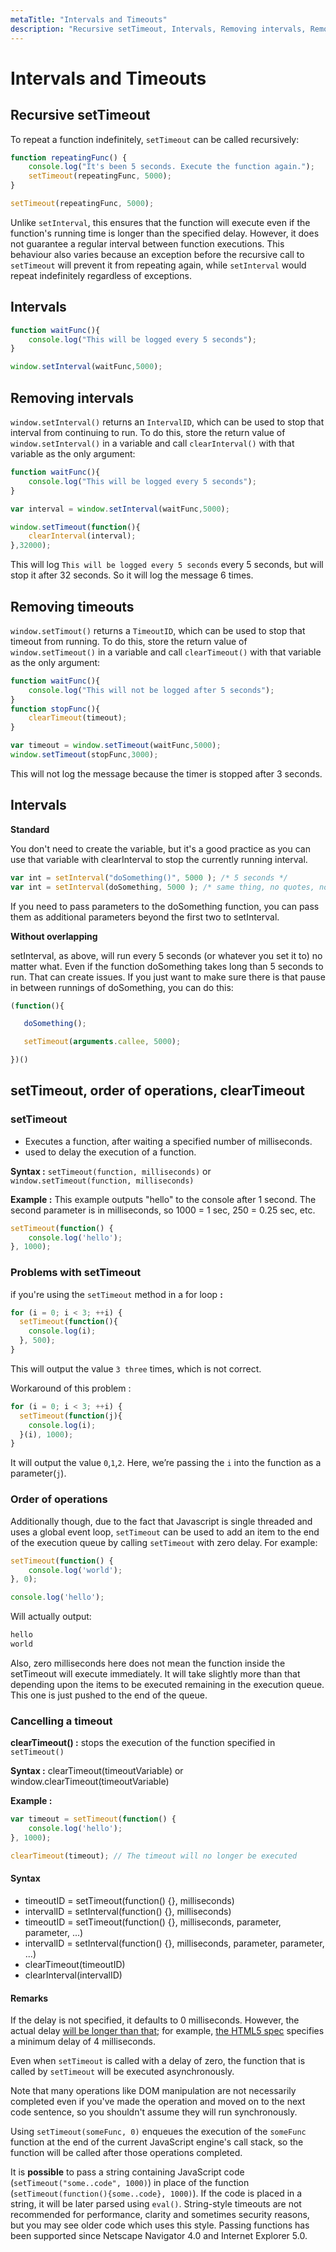 ```yaml
---
metaTitle: "Intervals and Timeouts"
description: "Recursive setTimeout, Intervals, Removing intervals, Removing timeouts, Intervals, setTimeout, order of operations, clearTimeout"
---
```


# Intervals and Timeouts



## Recursive setTimeout


To repeat a function indefinitely, `setTimeout` can be called recursively:

```js
function repeatingFunc() {
    console.log("It's been 5 seconds. Execute the function again.");
    setTimeout(repeatingFunc, 5000);
}

setTimeout(repeatingFunc, 5000);

```

Unlike `setInterval`, this ensures that the function will execute even if the function's running time is longer than the specified delay. However, it does not guarantee a regular interval between function executions. This behaviour also varies because an exception before the recursive call to `setTimeout` will prevent it from repeating again, while `setInterval` would repeat indefinitely regardless of exceptions.



## Intervals


```js
function waitFunc(){
    console.log("This will be logged every 5 seconds");
}

window.setInterval(waitFunc,5000);

```



## Removing intervals


`window.setInterval()` returns an `IntervalID`, which can be used to stop that interval from continuing to run. To do this, store the return value of `window.setInterval()` in a variable and call `clearInterval()` with that variable as the only argument:

```js
function waitFunc(){
    console.log("This will be logged every 5 seconds");
}    

var interval = window.setInterval(waitFunc,5000);

window.setTimeout(function(){
    clearInterval(interval);
},32000);

```

This will log `This will be logged every 5 seconds` every 5 seconds, but will stop it after 32 seconds. So it will log the message 6 times.



## Removing timeouts


`window.setTimout()` returns a `TimeoutID`, which can be used to stop that timeout from running. To do this, store the return value of `window.setTimeout()` in a variable and call `clearTimeout()` with that variable as the only argument:

```js
function waitFunc(){
    console.log("This will not be logged after 5 seconds");
}
function stopFunc(){
    clearTimeout(timeout);
}

var timeout = window.setTimeout(waitFunc,5000);
window.setTimeout(stopFunc,3000);

```

This will not log the message because the timer is stopped after 3 seconds.



## Intervals


**Standard**

You don't need to create the variable, but it's a good practice as you can use that variable with clearInterval to stop the currently running interval.

```js
var int = setInterval("doSomething()", 5000 ); /* 5 seconds */
var int = setInterval(doSomething, 5000 ); /* same thing, no quotes, no parens */

```

If you need to pass parameters to the doSomething function, you can pass them as additional parameters beyond the first two to setInterval.

**Without overlapping**

setInterval, as above, will run every 5 seconds (or whatever you set it to) no matter what. Even if the function doSomething takes long than 5 seconds to run. That can create issues. If you just want to make sure there is that pause in between runnings of doSomething, you can do this:

```js
(function(){

   doSomething();

   setTimeout(arguments.callee, 5000);

})()

```



## setTimeout, order of operations, clearTimeout


### setTimeout

- Executes a function, after waiting a specified number of milliseconds.
- used to delay the execution of a function.

**Syntax :** `setTimeout(function, milliseconds)` or `window.setTimeout(function, milliseconds)`

**Example :**  This example outputs "hello" to the console after 1 second.  The second parameter is in milliseconds, so 1000 = 1 sec, 250 = 0.25 sec, etc.

```js
setTimeout(function() {
    console.log('hello');
}, 1000);

```

### Problems with setTimeout

if you're using the `setTimeout` method in a for loop **:**

```js
for (i = 0; i < 3; ++i) {
  setTimeout(function(){
    console.log(i);
  }, 500);
}

```

This will output the value `3 three` times, which is not correct.

Workaround of this problem :

```js
for (i = 0; i < 3; ++i) {
  setTimeout(function(j){
    console.log(i);
  }(i), 1000);
}

```

It will output the value `0`,`1`,`2`. Here, we’re passing the `i` into the function as a parameter(`j`).

### Order of operations

Additionally though, due to the fact that Javascript is single threaded and uses a global event loop, `setTimeout` can be used to add an item to the end of the execution queue by calling `setTimeout` with zero delay.  For example:

```js
setTimeout(function() {
    console.log('world');
}, 0);

console.log('hello');

```

Will actually output:

```js
hello
world

```

Also, zero milliseconds here does not mean the function inside the setTimeout will execute immediately. It will take slightly more than that depending upon the items to be executed remaining in the execution queue. This one is just pushed to the end of the queue.

### Cancelling a timeout

**clearTimeout() :** stops the execution of the function specified in `setTimeout()`

**Syntax :** clearTimeout(timeoutVariable) or window.clearTimeout(timeoutVariable)

**Example :**

```js
var timeout = setTimeout(function() {
    console.log('hello');
}, 1000);

clearTimeout(timeout); // The timeout will no longer be executed

```



#### Syntax


- timeoutID = setTimeout(function() {}, milliseconds)
- intervalID = setInterval(function() {}, milliseconds)
- timeoutID = setTimeout(function() {}, milliseconds, parameter, parameter, ...)
- intervalID = setInterval(function() {}, milliseconds, parameter, parameter, ...)
- clearTimeout(timeoutID)
- clearInterval(intervalID)



#### Remarks


If the delay is not specified, it defaults to 0 milliseconds. However, the actual delay [will be longer than that](https://developer.mozilla.org/en-US/docs/Web/API/WindowTimers/setTimeout#Reasons_for_delays_longer_than_specified); for example, [the HTML5 spec](https://html.spec.whatwg.org/multipage/webappapis.html#timers) specifies a minimum delay of 4 milliseconds.

Even when `setTimeout` is called with a delay of zero, the function that is called by `setTimeout` will be executed asynchronously.

Note that many operations like DOM manipulation are not necessarily completed even if you've made the operation and moved on to the next code sentence, so you shouldn't assume they will run synchronously.

Using `setTimeout(someFunc, 0)` enqueues the execution of the `someFunc` function at the end of the current JavaScript engine's call stack, so the function will be called after those operations completed.

It is **possible** to pass a string containing JavaScript code (`setTimeout("some..code", 1000)`) in place of the function (`setTimeout(function(){some..code}, 1000)`). If the code is placed in a string, it will be later parsed using `eval()`. String-style timeouts are not recommended for performance, clarity and sometimes security reasons, but you may see older code which uses this style. Passing functions has been supported since Netscape Navigator 4.0 and Internet Explorer 5.0.

